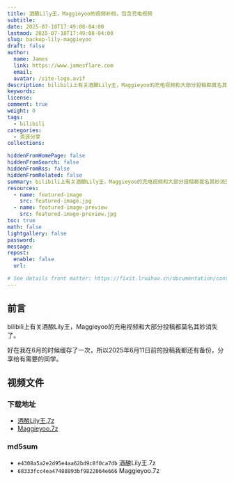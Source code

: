 ```yaml
---
title: 酒酿Lily王，Maggieyoo的视频补档，包含充电视频
subtitle:
date: 2025-07-18T17:49:08-04:00
lastmod: 2025-07-18T17:49:08-04:00
slug: backup-lily-maggieyoo
draft: false
author:
  name: James
  link: https://www.jamesflare.com
  email:
  avatar: /site-logo.avif
description: bilibili上有关酒酿Lily王，Maggieyoo的充电视频和大部分投稿都莫名其妙消失了。好在我在6月的时候缓存了一次，所以2025年6月11日前的投稿我都还有备份，分享给有需要的同学。
keywords:
license:
comment: true
weight: 0
tags:
  - bilibili
categories:
  - 资源分享
collections:

hiddenFromHomePage: false
hiddenFromSearch: false
hiddenFromRss: false
hiddenFromRelated: false
summary: bilibili上有关酒酿Lily王，Maggieyoo的充电视频和大部分投稿都莫名其妙消失了。好在我在6月的时候缓存了一次，所以2025年6月11日前的投稿我都还有备份，分享给有需要的同学。
resources:
  - name: featured-image
    src: featured-image.jpg
  - name: featured-image-preview
    src: featured-image-preview.jpg
toc: true
math: false
lightgallery: false
password:
message:
repost:
  enable: false
  url:

# See details front matter: https://fixit.lruihao.cn/documentation/content-management/introduction/#front-matter
---
```


<!--more-->

## 前言

bilibili上有关酒酿Lily王，Maggieyoo的充电视频和大部分投稿都莫名其妙消失了。

好在我在6月的时候缓存了一次，所以2025年6月11日前的投稿我都还有备份，分享给有需要的同学。

## 视频文件

### 下载地址

- [酒酿Lily王.7z](https://minio-lv-a.jamesflare.com/public/酒酿Lily王.7z)
- [Maggieyoo.7z](https://minio-lv-a.jamesflare.com/public/Maggieyoo.7z)

### md5sum

- `e4308a5a2e2d95e4aa62bd9c8f0ca7db` 酒酿Lily王.7z
- `68333fcc4ea47488893bf9822064e666` Maggieyoo.7z
